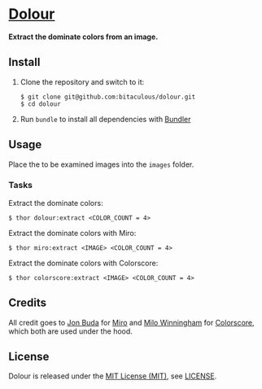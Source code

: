 [Dolour]
========

**Extract the dominate colors from an image.**

Install
-------

1. Clone the repository and switch to it:

    ```
    $ git clone git@github.com:bitaculous/dolour.git
    $ cd dolour
    ```

2. Run `bundle` to install all dependencies with [Bundler]

Usage
-----

Place the to be examined images into the `images` folder.

### Tasks

Extract the dominate colors:

```
$ thor dolour:extract <COLOR_COUNT = 4>
```

Extract the dominate colors with Miro:

```
$ thor miro:extract <IMAGE> <COLOR_COUNT = 4>
```

Extract the dominate colors with Colorscore:

```
$ thor colorscore:extract <IMAGE> <COLOR_COUNT = 4>
```

Credits
-------

All credit goes to [Jon Buda] for [Miro] and [Milo Winningham] for [Colorscore], which both are used under the hood.

License
-------

Dolour is released under the [MIT License (MIT)], see [LICENSE].

[Bundler]: http://bundler.io "The best way to manage a Ruby application's gems"
[Colorscore]: https://github.com/quadule/colorscore "Finds the dominant colors in an image and scores them against a user-defined palette, using the CIE2000 Delta E formula."
[Dolour]: https://bitaculous.github.io/dolour/ "Extract the dominate colors from an image."
[Jon Buda]: https://github.com/jonbuda "Jon Buda"
[LICENSE]: https://raw.githubusercontent.com/bitaculous/dolour/master/LICENSE "License"
[Milo Winningham]: https://github.com/quadule "Milo Winningham"
[Miro]: https://github.com/jonbuda/miro "A Ruby gem to help extract the dominant colors from an image."
[MIT License (MIT)]: http://opensource.org/licenses/MIT "The MIT License (MIT)"